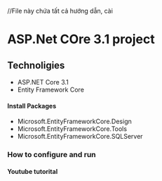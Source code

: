 ﻿//File này chứa tất cả hướng dẫn, cài 
# ASP.Net COre 3.1 project
## Technoligies
- ASP.NET Core 3.1
- Entity Framework Core 
#### Install Packages
- Microsoft.EntityFrameworkCore.Design
- Microsoft.EntityFrameworkCore.Tools
- Microsoft.EntityFrameworkCore.SQLServer
### How to configure and run

#### Youtube tutorital
